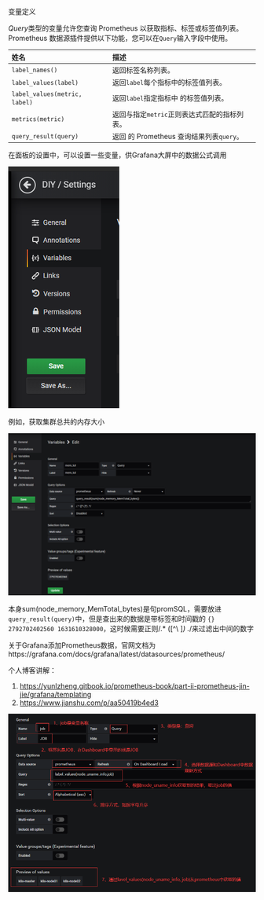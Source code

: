 变量定义



*Query*类型的变量允许您查询 Prometheus 以获取指标、标签或标签值列表。Prometheus 数据源插件提供以下功能，您可以在`Query`输入字段中使用。

| 姓名                          | 描述                                         |
| :---------------------------- | :------------------------------------------- |
| `label_names()`               | 返回标签名称列表。                           |
| `label_values(label)`         | 返回`label`每个指标中的标签值列表。          |
| `label_values(metric, label)` | 返回`label`指定指标中 的标签值列表。         |
| `metrics(metric)`             | 返回与指定`metric`正则表达式匹配的指标列表。 |
| `query_result(query)`         | 返回 的 Prometheus 查询结果列表`query`。     |

在面板的设置中，可以设置一些变量，供Grafana大屏中的数据公式调用

![](https://github.com/yinzhipeng123/markdown_log/blob/main/docs/image/Prometheus/Grafana/var/var1.png?raw=true)

例如，获取集群总共的内存大小

![](https://github.com/yinzhipeng123/markdown_log/blob/main/docs/image/Prometheus/Grafana/var/var2.png?raw=true)

本身sum(node_memory_MemTotal_bytes)是句promSQL，需要放进`query_result(query)`中，但是查出来的数据是带标签和时间戳的  `{} 2792702402560 1631610328000`，这时候需要正则/.* ([^\ ]*) .*/来过滤出中间的数字



关于Grafana添加Prometheus数据，官网文档为https://grafana.com/docs/grafana/latest/datasources/prometheus/

个人博客讲解：

1. https://yunlzheng.gitbook.io/prometheus-book/part-ii-prometheus-jin-jie/grafana/templating
2. https://www.jianshu.com/p/aa50419b4ed3

![](https://github.com/yinzhipeng123/markdown_log/blob/main/docs/image/Prometheus/Grafana/var/var3.png?raw=true)
